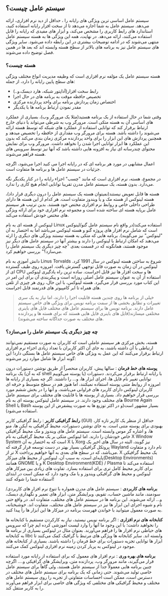 ## سیستم عامل چیست؟

سیستم عامل اساسی ترین ویژگی های رایانه را ، حداقل از دید نرم افزاری، ارائه می‌دهد. سیستم عامل به شما اجازه می‌دهد تا از سخت افزار رایانه استفاده کنید، استاندارد های رابط کاربری را مشخص می‌کند، و ابزار های مفیدی که رایانه را قابل استفاده می‌کنند، ارائه می‌دهد. در نهایت، همه این ویژگی ها به هسته سیستم عامل منتهی می‌شوند که در ادامه توضیحات بیشتری در این رابطه داده می‌شود. سایر ویژگی های سیستم عامل نیز به برنامه های بالاتر از سطح هسته وابسته اند که بعد ها در همین فصل توضیح داده می‌شوند.

### هسته چیست؟

هسته سیستم عامل یک مؤلفه نرم افزاری است که وظیفه مدیریت انواع مختلف ویژگی های سطح پایین رایانه را دارد، از جمله:

* رابط سخت افزار(آداپتور شبکه، هارد دیسک،و..)
* تخصیص حافظه موقت به برنامه های در حال اجرا
* اختصاص زمان پردازش برنامه برای واحد پردازنده مرکزی
* مقدر نمودن ارتباط برنامه ها با یکدیگر

وقتی شما در حال استفاده از یک برنامه هستید(مثلا یک مرورگر وب)، بسیاری از عملکرد های اساسی آن به هسته متکی است. مرورگر وب به شرطی می‌تواند با دنیای خارج ارتباط برقرار کند که توانایی استفاده از عملکرد های شبکه که توسط هسته ارائه می‌شوند را داشته باشد. هسته برای مرورگر وب مقداری از حافظه را تخصیص میدهد و همچنین پردازش های این ابزار را برای واحد پردازنده مرکزی زمان بندی می‌کند که بدون این عملکرد ها ابزار توانایی اجرا شدن را نخواهد داشت. مرورگر وب برای نمایش محتوای چندرسانه ای نیاز به افزونه هایی داشته باشد که آنها نیز توسط سرویس های هسته فراهم می‌شوند.

اعمال مشابهی در مورد هر برنامه ای که در رایانه اجرا می کنید اجرا می‌شود، اگرچه جزئیات در سیستم عامل ها و برنامه ها متفاوت است.

در مجموع، هسته، نرم افزاری است که مانند "چسب" اجزاء رایانه را در کنار یکدیگر نگه می‌دارد. بدون هسته، یک سیستم عامل مدرن تقریبا توانایی انجام هیچ کاری را ندارد.

هسته ها قابل تعویض نیستند(نمیتوان هسته یک سیستم عامل را درون دیگری قرار داد)، هسته لینوکس از هسته مک و یا ویندوز متفاوت است. هر کدام از این هسته ها دارای طراحی داخلی خاص و روابط نرم افزاری مختص خود هستند. بدین ترتیب هر سیستم عامل برپایه هسته ای ساخته شده است و مجموعه نرم افزاری خود برای ارائه ویژگی های مختص خودش استفاده می‌کند.

لینوکس از هسته ای به نام Linux استفاده می‌کند(در واقع نام سیستم عامل گنو/لینوکس است که شامل نرم افزار های پروژه گنو و هسته لینوکس می‌باشد اما به اختصار به آن "لینوکس" نیز می‌گویند). برنامه هایی که متکی به هسته نیستند ویژگی های دیگری را ارئه می‌دهند که امکان ارتباط با لینوکس را دارند و بیشتر آنها در سیستم عامل های دیگر نیز موجود هستند، همانگونه که در قسمت بعدی "چه چیز دیگری یک سیستم عامل را می‌سازد؟" بررسی خواهیم کرد.

دانش آموزی به نام Linus Torvalds شروع به ساختن هسته لینوکس در سال 1991  کرد. لینوکس در آن زمان به صورت قابل توجهی گسترش یافت. امروزه روی طیف گسترده ای از CPU ها و سخت افزار ها نیز قابل اجراست. ساده ترین راه یادگیری لینوکس استفاده از آن به عنوان سیستم عامل اصلی روزانه است و پیکربندی آن برای این امر در این کتاب مورد بررسی قرار می‌گیرد. هسته لینوکس، با این حال، روی هر چیزی از تلفن های همراه تا ابر کامپیوتر های قدرتمند قابل اجراست.

> خیلی از برنامه ها روی چندین هسته قابلیت اجرا را دارند، اما نیاز به یک سری تغییرات و تطابق بخشی ها از سمت برنامه نویس برای ویژگی های خاص سیستم عامل دارند. برنامه نویس ها برای سیستم عامل های مختلف فایل های باینری مختلفی میسازند(فایل های باینری فایل هایی هستند که برای هسته ها و پردازنده های مختلف به صورت جداگانه ساخته می‌شوند).

### چه چیز دیگری یک سیستم عامل را می‌سازد؟

هسته، بخش مرکزی هر سیستم عاملی است که کاربران به صورت مستقیم نمی‌توانند ارتباطی با آن داشته باشند، به جای آن اکثر کاربران با تعداد زیادی اجزاء نرم افزاری ارتباط برقرار می‌کنند که این عمل به ویژگی های خاص سیستم عامل ها بستگی دارد! این گونه ابزار ها شامل موارد زیر می‌شوند:

**پوسته های خط فرمان** : سالها پیش، کاربران منحصراً از طریق نوشتن دستورات درون یک برنامه (که به آن shell یا پوسته می‌گوییم) با رایانه ارتباط برقرار می‌کردند. دستورات توانایی تغییر نام فایل ها، اجرای ابزار ها، و... را داشتند. اگر چه بسیاری از رایانه ها امروزه از روابط متنی پوسته استفاده نمیکنند، اما هنوز هم در سطح متوسط و حرفه ای کاربران لینوکس دارای کاربرد های فراوانی می‌باشند، و آنها را در بخش ششم مورد بررسی قرار خواهیم داد. بسیاری از پوسته ها با قابلیت های مختلف برای سیستم عامل های مختلف وجود دارند. در سیستم عامل لینوکس پوسته ای به نام Bourne Again Shell یا Bash بسیار مشهور است(و در اکثر توزیع ها به صورت پیشفرض از این پوسته استفاده می‌شود).

**رابط گرافیکی کاربر** : رابط گرافیکی کاربر (GUI) حداقل از منظر یک کاربر تازه کار، بهبودی برای پوسته متنی است. به جای نوشتن دستورات، محیط گرافیکی به آیکن ها، منو ها، و اشاره گر موس وابسته است. سیستم عامل های ویندوز و مک محیط گرافیکی خاص خودشان را دارند. اما لینوکس متکی بر یک محیط گرافیکی به نام X Window System است که به اختصار به آن X یا Xorg نیز گویند، البته در سال های اخیر یک پروتکل گرافیکی بسیار بهتر در دست توسعه قرار گرفته که Wayland نام دارد و متفاوت تر از X می‌باشد، که در سطح های بعدی به آنها خواهیم پرداخت. X یک محیط گرافیکی پایه‌ای است، به سبب آن، لینوکس از محیط های میزکار(Desktop Environments) همانند GNOME و یا K Desktop Environment(KDE) / Plasma استفاده می‌کند تا برای کاربر محیط کامل تری برای استفاده بسازد. تفاوت های زیادی بین میزکار های لینوکس و محیط های گرافیکی ویندوز و یا مک وجود دارد که ممکن است در ابتدای استفاده شما را شوکه کنند!

**برنامه های کاربردی** : سیستم عامل های مدرن همواره با تنوع نرم افزار های کاربردی/سودمند، مانند ماشین حساب، تقویم، ویرایشگر متن، ابزار های تعمیر و نگهداری دیسک، و...  ارائه می‌شوند. این برنامه ها در سیستم عامل های مختلف، متفاوت اند. در واقع حتی نام و شیوه اجرای این ابزار ها نیز در سیستم عامل های مختلف، متفاوت اند. خوشبختانه، به صورت معمول میتوانید با خواندن فهرست برنامه در میزکار ها این ابزار ها را پیدا کنید.

**کتابخانه های نرم افزاری** : اگر برنامه نویس نیستید، نیاز به کارکردن مستقیم با کتابخانه ها را نخواهید داشت؛ با این وجود ما آنها را وارد لیست آموزشی کرده ایم چرا که سرویس های حیاطی نرم افزار ها را فراهم می‌آورند. بعنوان مثال در لینوکس بسیاری از برنامه ها به کتابخانه libc وابسته اند. سایر کتابخانه ها ویژگی های مرتبط با گرافیک کمک می‌کنند تا ابزار ها توانایی تجزیه دستورات برای خط فرمان را داشته باشند. بسیاری از کتابخانه های موجود در لینوکس به پربار کردن زمینه نرم افزاری لینوکس کمک می‌کنند.

**برنامه های بهره وری** :‌ نرم افزار های معمول که برای استفاده از رایانه مورد استفاده قرار می‌گیرند، مانند مرورگر وب، پردازنده متن، ویرایشگر های گرافیکی و.... اگرچه چنین برنامه هایی معمولاً جدا از سیستم عامل هستند، ولی گاهاً برای سیستم عامل خاصی تولید می‌شوند. حتی زمانی که یک برنامه برای سیستم عامل های مختلف در دسترس است، ممکن است احساسات متفاوتی از تجربه را روی سیستم عامل های مختلف و محیط گرافیکی های مختلفی که ویژگی های خاصی برای ابزار فراهم می‌آورند را به کاربر منتقل کند.

